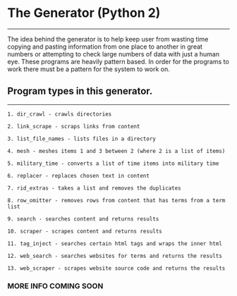 
# The Generator (Python 2)
---------------------------------------------------------------------------------------------------

The idea behind the generator is to help keep user from wasting time copying and pasting information from one place to another in great numbers or attempting to check large numbers of data with just a human eye. These programs are heavily pattern based. In order for the programs to work there must be a pattern for the system to work on.


## Program types in this generator.
---------------------------------------------------------------------------------------------------

	1. dir_crawl - crawls directories

	2. link_scrape - scraps links from content

	3. list_file_names - lists files in a directory

	4. mesh - meshes items 1 and 3 between 2 (where 2 is a list of items)

	5. military_time - converts a list of time items into military time

	6. replacer - replaces chosen text in content

	7. rid_extras - takes a list and removes the duplicates

	8. row_omitter - removes rows from content that has terms from a term list

	9. search - searches content and returns results

	10. scraper - scrapes content and returns results

	11. tag_inject - searches certain html tags and wraps the inner html

	12. web_search - searches websites for terms and returns the results

	13. web_scraper - scrapes website source code and returns the results




### MORE INFO COMING SOON


